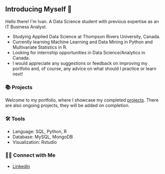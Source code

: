 ## Introducing Myself 👋

Hello there! I'm Ivan. A Data Science student with previous expertise as an IT Business Analyst.

- Studying Applied Data Science at Thompson Rivers University, Canada.
- Currently learning Machine Learning and Data Mining in Python and Multivariate Statistics in R.
- Looking for internship opportunities in Data Science/Analytics in Canada.
- I would appreciate any suggestions or feedback on improving my portfolio and, of course, any advice on what should I practice or learn next!

### 📚 Projects

Welcome to my portfolio, where I showcase my completed [projects](https://github.com/zeinhord/Projects-Portfolio.git). There are also ongoing projects, they will be added on completion.

### 🛠️ Tools

- Language: SQL, Python, R
- Database: MySQL, MongoDB
- Visualization: Rstudio

### 👋🏻 Connect with Me

- [Linkedin](https://www.linkedin.com/in/ivan-leonychev/)
